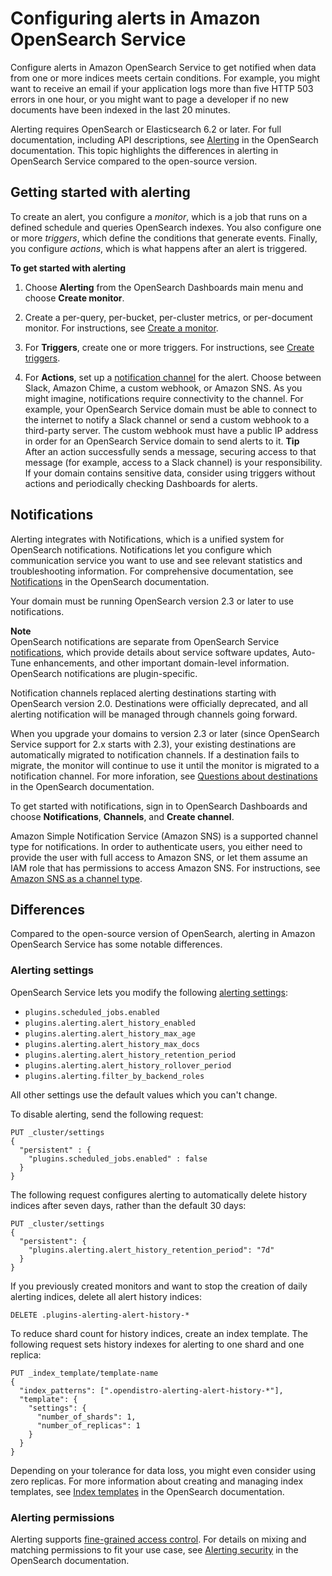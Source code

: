 # Configuring alerts in Amazon OpenSearch Service<a name="alerting"></a>

Configure alerts in Amazon OpenSearch Service to get notified when data from one or more indices meets certain conditions\. For example, you might want to receive an email if your application logs more than five HTTP 503 errors in one hour, or you might want to page a developer if no new documents have been indexed in the last 20 minutes\. 

Alerting requires OpenSearch or Elasticsearch 6\.2 or later\. For full documentation, including API descriptions, see [Alerting](https://opensearch.org/docs/latest/monitoring-plugins/alerting/index/) in the OpenSearch documentation\. This topic highlights the differences in alerting in OpenSearch Service compared to the open\-source version\.

## Getting started with alerting<a name="alerting-getstarted"></a>

To create an alert, you configure a *monitor*, which is a job that runs on a defined schedule and queries OpenSearch indexes\. You also configure one or more *triggers*, which define the conditions that generate events\. Finally, you configure *actions*, which is what happens after an alert is triggered\. 

**To get started with alerting**

1. Choose **Alerting** from the OpenSearch Dashboards main menu and choose **Create monitor**\.

1. Create a per\-query, per\-bucket, per\-cluster metrics, or per\-document monitor\. For instructions, see [Create a monitor](https://opensearch.org/docs/latest/monitoring-plugins/alerting/monitors/#create-a-monitor)\.

1. For **Triggers**, create one or more triggers\. For instructions, see [Create triggers](https://opensearch.org/docs/latest/monitoring-plugins/alerting/monitors/#create-triggers)\.

1. For **Actions**, set up a [notification channel](#alerting-notifications) for the alert\. Choose between Slack, Amazon Chime, a custom webhook, or Amazon SNS\. As you might imagine, notifications require connectivity to the channel\. For example, your OpenSearch Service domain must be able to connect to the internet to notify a Slack channel or send a custom webhook to a third\-party server\. The custom webhook must have a public IP address in order for an OpenSearch Service domain to send alerts to it\.
**Tip**  
After an action successfully sends a message, securing access to that message \(for example, access to a Slack channel\) is your responsibility\. If your domain contains sensitive data, consider using triggers without actions and periodically checking Dashboards for alerts\.

## Notifications<a name="alerting-notifications"></a>

Alerting integrates with Notifications, which is a unified system for OpenSearch notifications\. Notifications let you configure which communication service you want to use and see relevant statistics and troubleshooting information\. For comprehensive documentation, see [Notifications](https://opensearch.org/docs/latest/notifications-plugin/index/) in the OpenSearch documentation\.

Your domain must be running OpenSearch version 2\.3 or later to use notifications\.

**Note**  
OpenSearch notifications are separate from OpenSearch Service [notifications](managedomains-notifications.md), which provide details about service software updates, Auto\-Tune enhancements, and other important domain\-level information\. OpenSearch notifications are plugin\-specific\.

Notification channels replaced alerting destinations starting with OpenSearch version 2\.0\. Destinations were officially deprecated, and all alerting notification will be managed through channels going forward\.

When you upgrade your domains to version 2\.3 or later \(since OpenSearch Service support for 2\.x starts with 2\.3\), your existing destinations are automatically migrated to notification channels\. If a destination fails to migrate, the monitor will continue to use it until the monitor is migrated to a notification channel\. For more inforation, see [Questions about destinations](https://opensearch.org/docs/latest/monitoring-plugins/alerting/monitors/#questions-about-destinations) in the OpenSearch documentation\.

To get started with notifications, sign in to OpenSearch Dashboards and choose **Notifications**, **Channels**, and **Create channel**\.

Amazon Simple Notification Service \(Amazon SNS\) is a supported channel type for notifications\. In order to authenticate users, you either need to provide the user with full access to Amazon SNS, or let them assume an IAM role that has permissions to access Amazon SNS\. For instructions, see [Amazon SNS as a channel type](https://opensearch.org/docs/2.0/notifications-plugin/index/#amazon-sns-as-a-channel-type)\.

## Differences<a name="alerting-diff"></a>

Compared to the open\-source version of OpenSearch, alerting in Amazon OpenSearch Service has some notable differences\.

### Alerting settings<a name="alerting-diff-settings"></a>

OpenSearch Service lets you modify the following [alerting settings](https://opensearch.org/docs/latest/monitoring-plugins/alerting/settings/):
+ `plugins.scheduled_jobs.enabled`
+ `plugins.alerting.alert_history_enabled`
+ `plugins.alerting.alert_history_max_age`
+ `plugins.alerting.alert_history_max_docs`
+ `plugins.alerting.alert_history_retention_period`
+ `plugins.alerting.alert_history_rollover_period`
+ `plugins.alerting.filter_by_backend_roles`

All other settings use the default values which you can't change\.

To disable alerting, send the following request:

```
PUT _cluster/settings
{
  "persistent" : {
    "plugins.scheduled_jobs.enabled" : false
  }
}
```

The following request configures alerting to automatically delete history indices after seven days, rather than the default 30 days:

```
PUT _cluster/settings
{
  "persistent": {
    "plugins.alerting.alert_history_retention_period": "7d"
  }
}
```

If you previously created monitors and want to stop the creation of daily alerting indices, delete all alert history indices:

```
DELETE .plugins-alerting-alert-history-*
```

To reduce shard count for history indices, create an index template\. The following request sets history indexes for alerting to one shard and one replica:

```
PUT _index_template/template-name
{
  "index_patterns": [".opendistro-alerting-alert-history-*"],
  "template": {
    "settings": {
      "number_of_shards": 1,
      "number_of_replicas": 1
    }
  }
}
```

Depending on your tolerance for data loss, you might even consider using zero replicas\. For more information about creating and managing index templates, see [Index templates](https://opensearch.org/docs/latest/opensearch/index-templates/) in the OpenSearch documentation\. 

### Alerting permissions<a name="alerting-diff-perms"></a>

Alerting supports [fine\-grained access control](fgac.md)\. For details on mixing and matching permissions to fit your use case, see [Alerting security](https://opensearch.org/docs/latest/monitoring-plugins/alerting/security/) in the OpenSearch documentation\.